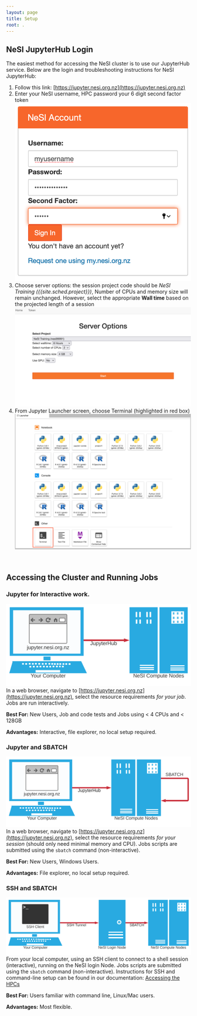 ```yaml
---
layout: page
title: Setup
root: .
---
```



## NeSI JupyterHub Login

The easiest method for accessing the NeSI cluster is to use our JupyterHub service.  Below are the 
login and troubleshooting instructions for NeSI JupyterHub:

1. Follow this link: [https://jupyter.nesi.org.nz](https://jupyter.nesi.org.nz)
2. Enter your NeSI username, HPC password your 6 digit second factor token ![Login](/fig/Login_jupyterhubNeSI.png)
3. Choose server options: the session project code should be *NeSI Training ({{site.sched.project}})*, Number of CPUs and memory size will remain unchanged. However, select the appropriate **Wall time** based on the projected length of a session ![Options](/fig/ServerOptions_jupyterhubNeSI.png)
4. From Jupyter Launcher screen, choose Terminal (highlighted in red box) ![Terminal](/fig/jupyterLauncher.png)

<br>

## Accessing the Cluster and Running Jobs

### Jupyter for Interactive work.

![Terminal](/fig/UsingJupyterHub2.svg)
In a web browser, navigate to [https://jupyter.nesi.org.nz](https://jupyter.nesi.org.nz), select the resource requirements *for your job*. Jobs are run interactively.  

**Best For:** New Users, Job and code tests and Jobs using < 4 CPUs and < 128GB

**Advantages:** Interactive, file explorer, no local setup required.

### Jupyter and SBATCH


![Terminal](/fig/UsingJupyterHub3.svg)
In a web browser, navigate to [https://jupyter.nesi.org.nz](https://jupyter.nesi.org.nz), select the resource requirements *for your session* (should only need minimal memory and CPU).  Jobs scripts are submitted using the `sbatch` command (non-interactive).  

**Best For:** New Users, Windows Users.  

**Advantages:** File explorer, no local setup required.

### SSH and SBATCH

![Terminal](/fig/UsingJupyterHub1.svg)
From your local computer, using an SSH client to connect to a shell session (interactive), running on the NeSI login Node. Jobs scripts are submitted using the `sbatch` command (non-interactive).  Instructions for SSH and command-line setup can be found in our documentation: [Accessing the HPCs](https://support.nesi.org.nz/hc/en-gb/sections/360000034315)

**Best For:** Users familiar with command line, Linux/Mac users.  

**Advantages:** Most flexible.  
